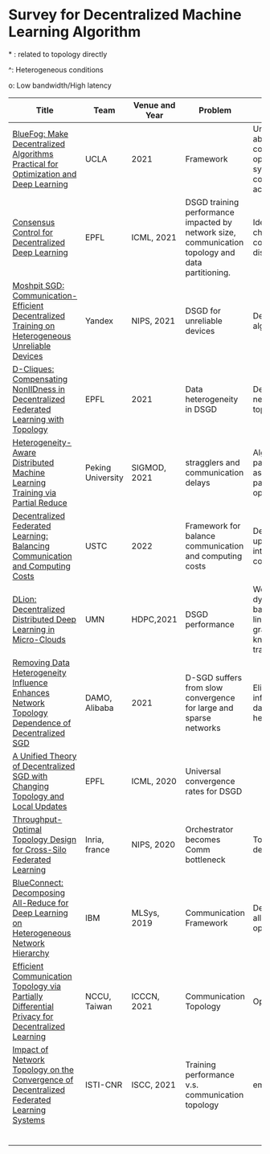 # Survey for Decentralized Machine Learning Algorithm

\* : related to topology directly

^: Heterogeneous conditions 

o: Low bandwidth/High latency 

| Title                                                        | Team              | Venue and Year | Problem                                                      | Method                                                       | Result                                                       | Notes |
| ------------------------------------------------------------ | ----------------- | -------------- | ------------------------------------------------------------ | ------------------------------------------------------------ | ------------------------------------------------------------ | ----- |
| [BlueFog: Make Decentralized Algorithms Practical for Optimization and Deep Learning](https://arxiv.org/abs/2111.04287) | UCLA              | 2021           | Framework                                                    | Unified abstraction of communication operations, system-level computation acceleration | 1.2×∼1.8× speedup over Horovod                               |       |
| [Consensus Control for Decentralized Deep Learning](http://proceedings.mlr.press/v139/kong21a/kong21a.pdf) | EPFL              | ICML, 2021     | DSGD training performance impacted by network size, communication topology and data partitioning. | Identify the changing consensus distance                     | practical training guidelines                                | *     |
| [Moshpit SGD: Communication-Efficient Decentralized Training on Heterogeneous Unreliable Devices](https://proceedings.neurips.cc/paper/2021/file/97275a23ca44226c9964043c8462be96-Paper.pdf) | Yandex            | NIPS, 2021     | DSGD for unreliable devices                                  | Design training algorithm                                    | 1.5x training speedup  on preemptible compute nodes.         | ^     |
| [D-Cliques: Compensating NonIIDness in Decentralized Federated Learning with Topology](https://arxiv.org/pdf/2104.07365.pdf) | EPFL              | 2021           | Data heterogeneity in DSGD                                   | Design network topology                                      | require less communication for large nodes                   | *     |
| [Heterogeneity-Aware Distributed Machine Learning Training via Partial Reduce](https://dl-acm-org.libproxy2.usc.edu/doi/abs/10.1145/3448016.3452773?casa_token=SxNmuPdNRewAAAAA:xF5wp_YbCA9jzRe8LXx1xjO8u8_1xe6C6UH_0ZzVCq5Xs49CKKNh90U5Wjmlo5Fs58Cl8jKv2AUizGo) | Peking University | SIGMOD, 2021   | stragglers and communication delays                          | Algorithm with parallel-asynchronous partial-reduce operations | 1.21×-2× faster than SOTA                                    | ^     |
| [Decentralized Federated Learning: Balancing Communication and Computing Costs](https://arxiv.org/pdf/2107.12048.pdf) | USTC              | 2022           | Framework for balance communication and computing costs      | Design local update and inter-node communication             | Outperform D-SGD and enhances communication efficiency       |       |
| [DLion: Decentralized Distributed Deep Learning in Micro-Clouds](https://dl-acm-org.libproxy2.usc.edu/doi/pdf/10.1145/3431379.3460643) | UMN               | HDPC,2021      | DSGD performance                                             | Weighted dynamic batching, Per-link prioritized gradient, Direct knowledge transfer | Outperform four SOTA distributed DL systems                  |       |
| [Removing Data Heterogeneity Influence Enhances Network Topology Dependence of Decentralized SGD](https://arxiv.org/pdf/2105.08023.pdf) | DAMO, Alibaba     | 2021           | D-SGD suffers from slow convergence for large and sparse networks | Eliminating the influence of data heterogeneity              | Remove the data heterogeneity  can ameliorate the network topology dependence | *     |
| [A Unified Theory of Decentralized SGD with Changing Topology and Local Updates](https://arxiv.org/abs/2003.10422) | EPFL              | ICML, 2020     | Universal convergence rates for DSGD                         |                                                              |                                                              | *     |
| [Throughput-Optimal Topology Design for Cross-Silo Federated Learning](https://proceedings.neurips.cc/paper/2020/hash/e29b722e35040b88678e25a1ec032a21-Abstract.html) | Inria, france     | NIPS, 2020     | Orchestrator becomes Comm bottleneck                         | Topology design                                              | 1.5X than MATCHA in throughput                               | *     |
| [BlueConnect: Decomposing All-Reduce for Deep Learning on Heterogeneous Network Hierarchy](https://proceedings.mlsys.org/paper/2019/hash/9b8619251a19057cff70779273e95aa6-Abstract.html) | IBM               | MLSys, 2019    | Communication Framework                                      | Decompose all-reduce operation                               | Reduce synchronization overhead by 87% on 192 GPUs           | ^     |
| [Efficient Communication Topology via Partially Differential Privacy for Decentralized Learning](https://ieeexplore-ieee-org.libproxy2.usc.edu/stamp/stamp.jsp?tp=&arnumber=9522327) | NCCU, Taiwan      | ICCCN, 2021    | Communication Topology                                       | Optimization                                                 | outperform SOTA in convergence rate,  physical training time | *     |
| [Impact of Network Topology on the Convergence of Decentralized Federated Learning Systems](https://ieeexplore.ieee.org/abstract/document/9631460/?casa_token=95Od-1YNPq8AAAAA:_hD90Wu3c-h5hvRzTMva3re03sAVap4zYqJl2TNWXtd4G_gkMIlAbWcV5lNxFsNNdIYO3uS-Dn8) | ISTI-CNR          | ISCC, 2021     | Training performance v.s. communication topology             | empirical study                                              | converge faster in small-scale clusters                      | *     |
|                                                              |                   |                |                                                              |                                                              |                                                              |       |
|                                                              |                   |                |                                                              |                                                              |                                                              |       |
|                                                              |                   |                |                                                              |                                                              |                                                              |       |
|                                                              |                   |                |                                                              |                                                              |                                                              |       |
|                                                              |                   |                |                                                              |                                                              |                                                              |       |
|                                                              |                   |                |                                                              |                                                              |                                                              |       |

